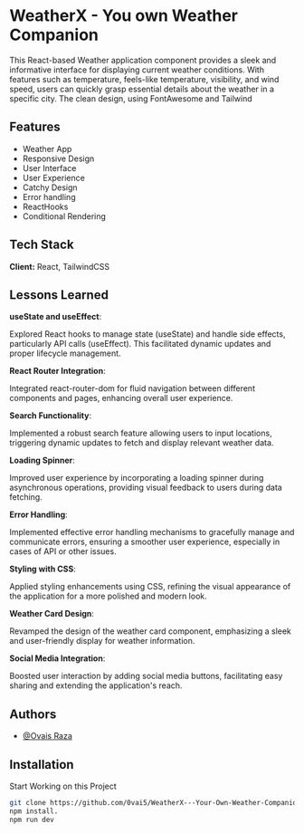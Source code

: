 
# WeatherX - You own Weather Companion

This React-based Weather application component provides a sleek and informative interface for displaying current weather conditions. With features such as temperature, feels-like temperature, visibility, and wind speed, users can quickly grasp essential details about the weather in a specific city. The clean design, using FontAwesome and Tailwind


## Features

- Weather App
- Responsive Design
- User Interface
- User Experience
- Catchy Design
- Error handling
- ReactHooks
- Conditional Rendering


## Tech Stack

**Client:** React, TailwindCSS


## Lessons Learned
**useState and useEffect**:

Explored React hooks to manage state (useState) and handle side effects, particularly API calls (useEffect). This facilitated dynamic updates and proper lifecycle management.

**React Router Integration**:

Integrated react-router-dom for fluid navigation between different components and pages, enhancing overall user experience.

**Search Functionality**:

Implemented a robust search feature allowing users to input locations, triggering dynamic updates to fetch and display relevant weather data.

**Loading Spinner**:

Improved user experience by incorporating a loading spinner during asynchronous operations, providing visual feedback to users during data fetching.

**Error Handling**:

Implemented effective error handling mechanisms to gracefully manage and communicate errors, ensuring a smoother user experience, especially in cases of API or other issues.

**Styling with CSS**:

Applied styling enhancements using CSS, refining the visual appearance of the application for a more polished and modern look.

**Weather Card Design**:

Revamped the design of the weather card component, emphasizing a sleek and user-friendly display for weather information.

**Social Media Integration**:

Boosted user interaction by adding social media buttons, facilitating easy sharing and extending the application's reach.
## Authors

- [@Ovais Raza](https://www.github.com/0vai5)


## Installation

Start Working on this Project

```bash
git clone https://github.com/0vai5/WeatherX---Your-Own-Weather-Companion.git
npm install.
npm run dev
```
    
